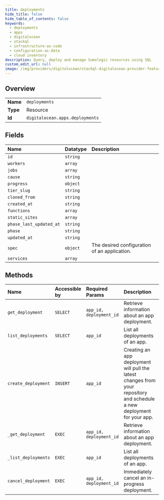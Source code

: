 ```yaml
---
title: deployments
hide_title: false
hide_table_of_contents: false
keywords:
  - deployments
  - apps
  - digitalocean    
  - stackql
  - infrastructure-as-code
  - configuration-as-data
  - cloud inventory
description: Query, deploy and manage Sumologic resources using SQL
custom_edit_url: null
image: /img/providers/digitalocean/stackql-digitalocean-provider-featured-image.png
---
```

  
    

## Overview
<table><tbody>
<tr><td><b>Name</b></td><td><code>deployments</code></td></tr>
<tr><td><b>Type</b></td><td>Resource</td></tr>
<tr><td><b>Id</b></td><td><code>digitalocean.apps.deployments</code></td></tr>
</tbody></table>

## Fields
| Name | Datatype | Description |
|:-----|:---------|:------------|
| `id` | `string` |  |
| `workers` | `array` |  |
| `jobs` | `array` |  |
| `cause` | `string` |  |
| `progress` | `object` |  |
| `tier_slug` | `string` |  |
| `cloned_from` | `string` |  |
| `created_at` | `string` |  |
| `functions` | `array` |  |
| `static_sites` | `array` |  |
| `phase_last_updated_at` | `string` |  |
| `phase` | `string` |  |
| `updated_at` | `string` |  |
| `spec` | `object` | The desired configuration of an application. |
| `services` | `array` |  |
## Methods
| Name | Accessible by | Required Params | Description |
|:-----|:--------------|:----------------|:------------|
| `get_deployment` | `SELECT` | `app_id, deployment_id` | Retrieve information about an app deployment. |
| `list_deployments` | `SELECT` | `app_id` | List all deployments of an app. |
| `create_deployment` | `INSERT` | `app_id` | Creating an app deployment will pull the latest changes from your repository and schedule a new deployment for your app. |
| `_get_deployment` | `EXEC` | `app_id, deployment_id` | Retrieve information about an app deployment. |
| `_list_deployments` | `EXEC` | `app_id` | List all deployments of an app. |
| `cancel_deployment` | `EXEC` | `app_id, deployment_id` | Immediately cancel an in-progress deployment. |
